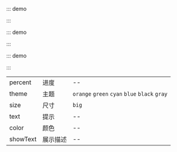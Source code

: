 ::: demo

<template>
  <lay-progress percent="70"></lay-progress>
  <br>
  <lay-progress percent="60"></lay-progress>
</template>

<script>
import { ref } from 'vue'

export default {
  setup() {

    return {
    }
  }
}
</script>

:::


::: demo

<template>
  <lay-progress percent="80" size="big"></lay-progress>
  <br>
  <lay-progress percent="60" size="big" theme="orange"></lay-progress>
  <br>
  <lay-progress percent="60" size="big" theme="blue"></lay-progress>
</template>

<script>
import { ref } from 'vue'

export default {
  setup() {

    return {
    }
  }
}
</script>

:::

::: demo

<template>
  <lay-progress percent="80" showText></lay-progress>
  <br/>
  <br/>
  <lay-progress percent="80" showText text="销售量"></lay-progress>
</template>

<script>
import { ref } from 'vue'

export default {
  setup() {

    return {
    }
  }
}
</script>

:::


|  |  |  |
|--|--|--|
| percent | 进度 | -- |
| theme| 主题 | `orange` `green` `cyan` `blue` `black` `gray`|
| size | 尺寸 | `big` |
| text | 提示 | -- |
| color| 颜色 | -- |
| showText | 展示描述 | -- |